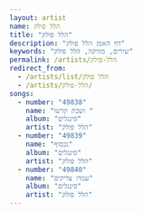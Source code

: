 ```yaml
---
layout: artist
name: הלל פולק
title: "הלל פולק"
description: "דף האמן הלל פולק"
keywords: "שירים, מוזיקה, הלל פולק"
permalink: /artists/הלל-פולק
redirect_from:
  - /artists/list/הלל פולק
  - /artists/הלל-פולק/
songs:
  - number: "49838"
    name: "ושבת קדשו "
    album: "סינגלים"
    artist: "הלל פולק"
  - number: "49839"
    name: "נכסוף"
    album: "סינגלים"
    artist: "הלל פולק"
  - number: "49840"
    name: "עמדו צדיקים"
    album: "סינגלים"
    artist: "הלל פולק"
---
```


